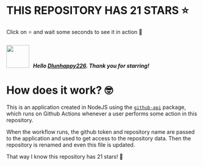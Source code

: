 # THIS REPOSITORY HAS 21 STARS :star:
Click on :star: and wait some seconds to see it in action :star_struck:

##### <img width="60" src="https://avatars.githubusercontent.com/u/76965487?v=4"/> &nbsp; Hello [Dlunhappy226](https://github.com/Dlunhappy226). Thank you for starring! 

# How does it work? :nerd_face:

This is an application created in NodeJS using the [`github-api`](https://www.npmjs.com/package/github-api) package, which runs on Github Actions whenever a user performs some action in this repository.
<br/>

When the workflow runs, the github token and repository name are passed to the application and used to get access to the repository data. Then the repository is renamed and even this file is updated.
<br/>

That way I know this repository has 21 stars! :monocle_face:
